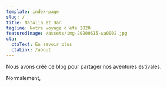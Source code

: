 ```yaml
---
template: index-page
slug: /
title: Natalia et Dan
tagline: Notre voyage d'été 2020
featuredImage: /assets/img-20200615-wa0002.jpg
cta:
  ctaText: En savoir plus
  ctaLink: /about
---
```

Nous avons créé ce blog pour partager nos aventures estivales.

Normalement,